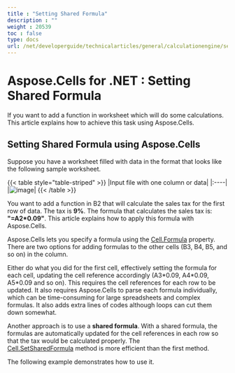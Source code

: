 ```yaml
---
title : "Setting Shared Formula" 
description : "" 
weight : 20539 
toc : false
type: docs
url: /net/developerguide/technicalarticles/general/calculationengine/setting+shared+formula/
---
```


# Aspose.Cells for .NET : Setting Shared Formula


If you want to add a function in worksheet which will do some calculations. This article explains how to achieve this task using Aspose.Cells.

## Setting Shared Formula using Aspose.Cells

Suppose you have a worksheet filled with data in the format that looks like the following sample worksheet.

{{< table style="table-striped" >}}
|Input file with one column or data|
|:----|
|![image](https://docs2.aspose.com/cells/net/attachments/5017612/5112460.png)|
{{< /table >}}

You want to add a function in B2 that will calculate the sales tax for the first row of data. The tax is **9%**. The formula that calculates the sales tax is: **"=A2\*0.09"**. This article explains how to apply this formula with Aspose.Cells.

Aspose.Cells lets you specify a formula using the [Cell.Formula](https://apireference.aspose.com/net/cells/aspose.cells/cell/properties/formula) property. There are two options for adding formulas to the other cells (B3, B4, B5, and so on) in the column.

Either do what you did for the first cell, effectively setting the formula for each cell, updating the cell reference accordingly (A3\*0.09, A4\*0.09, A5\*0.09 and so on). This requires the cell references for each row to be updated. It also requires Aspose.Cells to parse each formula individually, which can be time-consuming for large spreadsheets and complex formulas. It also adds extra lines of codes although loops can cut them down somewhat.

Another approach is to use a **shared formula**. With a shared formula, the formulas are automatically updated for the cell references in each row so that the tax would be calculated properly. The [Cell.SetSharedFormula](https://apireference.aspose.com/net/cells/aspose.cells/cell/methods/setsharedformula/index) method is more efficient than the first method.

The following example demonstrates how to use it.

